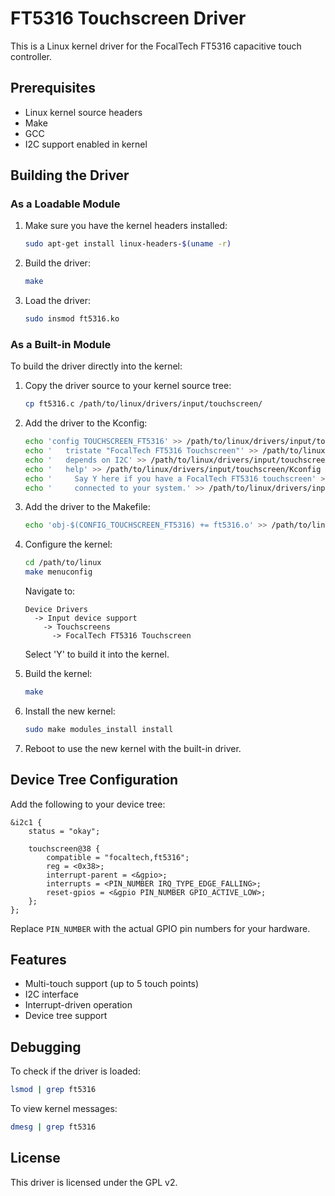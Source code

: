 # FT5316 Touchscreen Driver

This is a Linux kernel driver for the FocalTech FT5316 capacitive touch controller.

## Prerequisites

- Linux kernel source headers
- Make
- GCC
- I2C support enabled in kernel

## Building the Driver

### As a Loadable Module

1. Make sure you have the kernel headers installed:
   ```bash
   sudo apt-get install linux-headers-$(uname -r)
   ```

2. Build the driver:
   ```bash
   make
   ```

3. Load the driver:
   ```bash
   sudo insmod ft5316.ko
   ```

### As a Built-in Module

To build the driver directly into the kernel:

1. Copy the driver source to your kernel source tree:
   ```bash
   cp ft5316.c /path/to/linux/drivers/input/touchscreen/
   ```

2. Add the driver to the Kconfig:
   ```bash
   echo 'config TOUCHSCREEN_FT5316' >> /path/to/linux/drivers/input/touchscreen/Kconfig
   echo '	tristate "FocalTech FT5316 Touchscreen"' >> /path/to/linux/drivers/input/touchscreen/Kconfig
   echo '	depends on I2C' >> /path/to/linux/drivers/input/touchscreen/Kconfig
   echo '	help' >> /path/to/linux/drivers/input/touchscreen/Kconfig
   echo '	  Say Y here if you have a FocalTech FT5316 touchscreen' >> /path/to/linux/drivers/input/touchscreen/Kconfig
   echo '	  connected to your system.' >> /path/to/linux/drivers/input/touchscreen/Kconfig
   ```

3. Add the driver to the Makefile:
   ```bash
   echo 'obj-$(CONFIG_TOUCHSCREEN_FT5316) += ft5316.o' >> /path/to/linux/drivers/input/touchscreen/Makefile
   ```

4. Configure the kernel:
   ```bash
   cd /path/to/linux
   make menuconfig
   ```
   Navigate to:
   ```
   Device Drivers
     -> Input device support
       -> Touchscreens
         -> FocalTech FT5316 Touchscreen
   ```
   Select 'Y' to build it into the kernel.

5. Build the kernel:
   ```bash
   make
   ```

6. Install the new kernel:
   ```bash
   sudo make modules_install install
   ```

7. Reboot to use the new kernel with the built-in driver.

## Device Tree Configuration

Add the following to your device tree:

```dts
&i2c1 {
    status = "okay";
    
    touchscreen@38 {
        compatible = "focaltech,ft5316";
        reg = <0x38>;
        interrupt-parent = <&gpio>;
        interrupts = <PIN_NUMBER IRQ_TYPE_EDGE_FALLING>;
        reset-gpios = <&gpio PIN_NUMBER GPIO_ACTIVE_LOW>;
    };
};
```

Replace `PIN_NUMBER` with the actual GPIO pin numbers for your hardware.

## Features

- Multi-touch support (up to 5 touch points)
- I2C interface
- Interrupt-driven operation
- Device tree support

## Debugging

To check if the driver is loaded:
```bash
lsmod | grep ft5316
```

To view kernel messages:
```bash
dmesg | grep ft5316
```

## License

This driver is licensed under the GPL v2. 